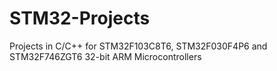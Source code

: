 # STM32-Projects
Projects in C/C++ for STM32F103C8T6, STM32F030F4P6 and STM32F746ZGT6 32-bit ARM Microcontrollers

